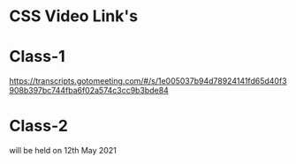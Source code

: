 # CSS Video Link's

# Class-1
https://transcripts.gotomeeting.com/#/s/1e005037b94d78924141fd65d40f3908b397bc744fba6f02a574c3cc9b3bde84
# Class-2
will be held on 12th May 2021




